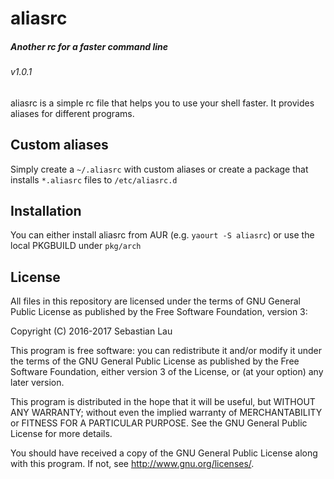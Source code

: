 # aliasrc
##### Another rc for a faster command line
###### v1.0.1

aliasrc is a simple rc file that helps you to use your shell faster.
It provides aliases for different programs.

## Custom aliases

Simply create a `~/.aliasrc` with custom aliases or create a package that installs `*.aliasrc` files to `/etc/aliasrc.d`

## Installation

You can either install aliasrc from AUR (e.g. `yaourt -S aliasrc`) or use the local PKGBUILD under `pkg/arch`

## License

All files in this repository are licensed under the terms of GNU General Public License as published by the Free Software Foundation, version 3:

Copyright (C) 2016-2017 Sebastian Lau <lauseb644 _at_ gmail _dot_ com>

This program is free software: you can redistribute it and/or modify
it under the terms of the GNU General Public License as published by
the Free Software Foundation, either version 3 of the License, or
(at your option) any later version.

This program is distributed in the hope that it will be useful,
but WITHOUT ANY WARRANTY; without even the implied warranty of
MERCHANTABILITY or FITNESS FOR A PARTICULAR PURPOSE.  See the
GNU General Public License for more details.

You should have received a copy of the GNU General Public License
along with this program.  If not, see <http://www.gnu.org/licenses/>.
